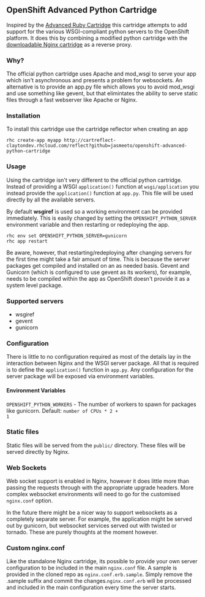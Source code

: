 ## OpenShift Advanced Python Cartridge

Inspired by the [Advanced Ruby Cartridge](https://github.com/openshift-cartridges/advanced-ruby-cartridge) this cartridge attempts to add support for the various WSGI-compliant python servers to the OpenShift platform.
It does this by combining a modified python cartridge with the [downloadable Nginx cartridge](https://github.com/gsterjov/openshift-nginx-cartridge) as a reverse proxy.


### Why?

The official python cartridge uses Apache and mod_wsgi to serve your app which isn't asynchronous and presents a problem for websockets. An alternative is to provide an app.py file which allows you to avoid mod_wsgi and use something like gevent, but that elimintates the ability to serve static files through a fast webserver like Apache or Nginx.


### Installation

To install this cartridge use the cartridge reflector when creating an app

	rhc create-app myapp http://cartreflect-claytondev.rhcloud.com/reflect?github=jasmeeto/openshift-advanced-python-cartridge


### Usage

Using the cartridge isn't very different to the official python cartridge. Instead of providing a WSGI <code>application()</code> function at <code>wsgi/application</code> you instead provide the <code>application()</code> function at <code>app.py</code>. This file will be used directly by all the available servers.

By default **wsgiref** is used so a working environment can be provided immediately. This is easily changed by setting the <code>OPENSHIFT_PYTHON_SERVER</code> environment variable and then restarting or redeploying the app.

	rhc env set OPENSHIFT_PYTHON_SERVER=gunicorn
	rhc app restart

Be aware, however, that restarting/redeploying after changing servers for the first time might take a fair amount of time. This is because the server packages get compiled and installed on an as needed basis. Gevent and Gunicorn (which is configured to use gevent as its workers), for example, needs to be compiled within the app as OpenShift doesn't provide it as a system level package.


### Supported servers

 - wsgiref
 - gevent
 - gunicorn


### Configuration

There is little to no configuration required as most of the details lay in the interaction between Nginx and the WSGI server package. All that is required is to define the <code>application()</code> function in <code>app.py</code>.
Any configuration for the server package will be exposed via environment variables.

#### Environment Variables

<code>OPENSHIFT_PYTHON_WORKERS</code> - The number of workers to spawn for packages like gunicorn.
Default: <code>number of CPUs * 2 + 1</code>


### Static files

Static files will be served from the <code>public/</code> directory. These files will be served directly by Nginx.


### Web Sockets

Web socket support is enabled in Nginx, however it does little more than passing the requests through with the appropriate upgrade headers. More complex websocket environments will need to go for the customised <code>nginx.conf</code> option.

In the future there might be a nicer way to support websockets as a completely separate server. For example, the application might be served out by gunicorn, but websocket services served out with twisted or tornado. These are purely thoughts at the moment however.


### Custom nginx.conf

Like the standalone Nginx cartridge, its possible to provide your own server configuration to be included in the main <code>nginx.conf</code> file. A sample is provided in the cloned repo as <code>nginx.conf.erb.sample</code>. Simply remove the .sample suffix and commit the changes.<code>nginx.conf.erb</code> will be processed and included in the main configuration every time the server starts.
